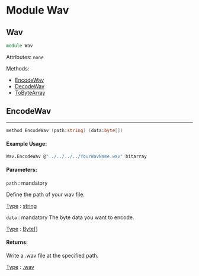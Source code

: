# Module Wav

## Wav
```fsharp
module Wav
```
Attributes:
`none`

Methods:
- [EncodeWav](#encodewav)
- [DecodeWav](#decodewav)
- [ToByteArray](#tobytearray)

## EncodeWav
---
```fsharp
method EncodeWav (path:string) (data:byte[])
```

#### Example Usage:
```fsharp
Wav.EncodeWav @"../../../../YourWavName.wav" bitarray
```

#### Parameters:

`path` : mandatory

Define the path of your wav file.

<ins>Type</ins> : [string](https://docs.microsoft.com/en-us/dotnet/api/system.string?view=net-6.0)

`data` : mandatory
The byte data you want to encode.

<ins>Type</ins> : [Byte[]](https://docs.microsoft.com/en-us/dotnet/api/system.byte?view=net-6.0)

#### Returns:
Write a .wav file at the specified path.

<ins>Type</ins> : [.wav](https://fr.wikipedia.org/wiki/Waveform_Audio_File_Format)